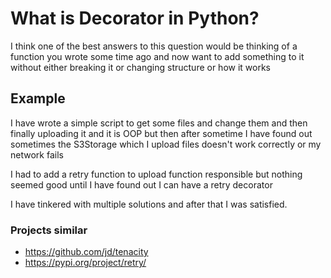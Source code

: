 # What is Decorator in Python?

I think one of the best answers to this question would be thinking of
a function you wrote some time ago and now want to add something to it
without either breaking it or changing structure or how it works

## Example

I have wrote a simple script to get some files and change them and then  
finally uploading it and it is OOP but then after sometime I have found
out sometimes the S3Storage which I upload files doesn't work correctly
or my network fails

I had to add a retry function to upload function responsible but nothing
seemed good until I have found out I can have a retry decorator

I have tinkered with multiple solutions and after that I was satisfied.

### Projects similar

- https://github.com/jd/tenacity
- https://pypi.org/project/retry/
